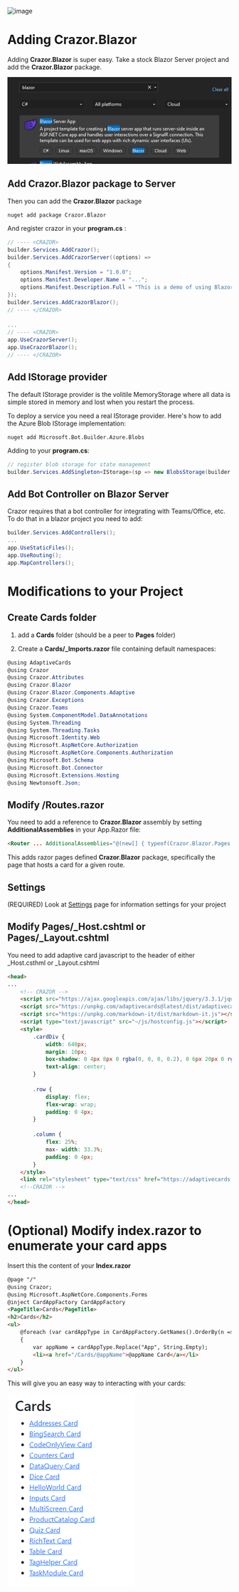 

![image](https://user-images.githubusercontent.com/17789481/197238565-e3f895d0-6def-4d41-aba2-721d5432b1ef.png)

# Adding Crazor.Blazor 

Adding **Crazor.Blazor** is super easy.  Take a stock Blazor Server project and add the **Crazor.Blazor** package.

![image-20230106113527616](assets/image-20230106113527616.png)

## Add Crazor.Blazor package to Server

Then you can add the **Crazor.Blazor** package

```shell
nuget add package Crazor.Blazor
```

And register crazor in your **program.cs** :

```c#
// ---- <CRAZOR>
builder.Services.AddCrazor();
builder.Services.AddCrazorServer((options) =>
{
	options.Manifest.Version = "1.0.0";
	options.Manifest.Developer.Name = "...";
	options.Manifest.Description.Full = "This is a demo of using Blazor templates for crazor apps.";
});
builder.Services.AddCrazorBlazor();
// ---- </CRAZOR>

...
// ---- <CRAZOR>
app.UseCrazorServer();
app.UseCrazorBlazor();
// ---- </CRAZOR>
```


## Add IStorage provider

The default IStorage provider is the volitile MemoryStorage where all data is simple stored in memory and lost when you restart the process. 

To deploy a service you need a real IStorage provider. Here's how to add the Azure Blob IStorage implementation:

```shell
nuget add Microsoft.Bot.Builder.Azure.Blobs
```

Adding to your **program.cs**:

```C#
// register blob storage for state management
builder.Services.AddSingleton<IStorage>(sp => new BlobsStorage(builder.Configuration.GetValue<string>("AzureStorage"), containerName:"cards"));
```



## Add Bot Controller on Blazor Server

Crazor requires that a bot controller for integrating with Teams/Office, etc. To do that in a blazor project you need to add:

```C#
builder.Services.AddControllers();
...
app.UseStaticFiles();
app.UseRouting();
app.MapControllers();
```



# Modifications to your Project

## Create Cards folder

1. add a **Cards** folder (should be a peer to **Pages** folder)

2. Create a **Cards/_Imports.razor** file containing default namespaces:

```C#
@using AdaptiveCards
@using Crazor
@using Crazor.Attributes
@using Crazor.Blazor
@using Crazor.Blazor.Components.Adaptive
@using Crazor.Exceptions
@using Crazor.Teams
@using System.ComponentModel.DataAnnotations
@using System.Threading
@using System.Threading.Tasks
@using Microsoft.Identity.Web
@using Microsoft.AspNetCore.Authorization
@using Microsoft.AspNetCore.Components.Authorization
@using Microsoft.Bot.Schema
@using Microsoft.Bot.Connector
@using Microsoft.Extensions.Hosting
@using Newtonsoft.Json;
```

## Modify /Routes.razor 

You need to add a reference to **Crazor.Blazor** assembly by setting **AdditionalAssemblies** in your App.Razor file:

```html
<Router ... AdditionalAssemblies="@(new[] { typeof(Crazor.Blazor.Pages.Cards).Assembly})">
```

This adds razor pages defined **Crazor.Blazor** package, specifically the page that hosts a card for a given route.

## Settings

(REQUIRED) Look at [Settings](../Settings.md) page for information settings for your project 

## Modify Pages/_Host.cshtml or Pages/_Layout.cshtml
You need to add adaptive card javascript to the header of either _Host.csthml or _Layout.cshtml

```html
<head>
...
    <!-- CRAZOR -->
    <script src="https://ajax.googleapis.com/ajax/libs/jquery/3.3.1/jquery.min.js"></script>
    <script src="https://unpkg.com/adaptivecards@latest/dist/adaptivecards.min.js"></script>
    <script src="https://unpkg.com/markdown-it/dist/markdown-it.js"></script>
    <script type="text/javascript" src="~/js/hostconfig.js"></script>
    <style>
        .cardDiv {
            width: 640px;
            margin: 10px;
            box-shadow: 0 4px 8px 0 rgba(0, 0, 0, 0.2), 0 6px 20px 0 rgba(0, 0, 0, 0.19);/
            text-align: center;
        }

        .row {
            display: flex;
            flex-wrap: wrap;
            padding: 0 4px;
        }

        .column {
            flex: 25%;
            max- width: 33.3%;
            padding: 0 4px;
        }
    </style>
    <link rel="stylesheet" type="text/css" href="https://adaptivecards.io/node_modules/adaptivecards-designer/dist/containers/teams-container-light.css">
    <!--CRAZOR -->
...
</head>
```

# (Optional) Modify index.razor to enumerate your card apps

Insert this the content of your **Index.razor**

```html
@page "/"
@using Crazor;
@using Microsoft.AspNetCore.Components.Forms
@inject CardAppFactory CardAppFactory
<PageTitle>Cards</PageTitle>
<h2>Cards</h2>
<ul>
    @foreach (var cardAppType in CardAppFactory.GetNames().OrderBy(n => n))
    {
        var appName = cardAppType.Replace("App", String.Empty);
        <li><a href="/Cards/@appName">@appName Card</a></li>
    }
</ul>

```

This will give you an easy way to interacting with your cards:

![image-20221104003206930](../assets/image-20221104003206930.png)

